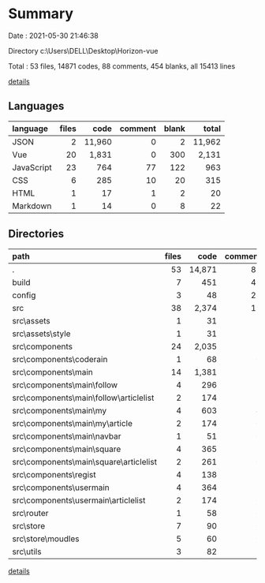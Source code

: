 # Summary

Date : 2021-05-30 21:46:38

Directory c:\Users\DELL\Desktop\Horizon-vue

Total : 53 files,  14871 codes, 88 comments, 454 blanks, all 15413 lines

[details](details.md)

## Languages
| language | files | code | comment | blank | total |
| :--- | ---: | ---: | ---: | ---: | ---: |
| JSON | 2 | 11,960 | 0 | 2 | 11,962 |
| Vue | 20 | 1,831 | 0 | 300 | 2,131 |
| JavaScript | 23 | 764 | 77 | 122 | 963 |
| CSS | 6 | 285 | 10 | 20 | 315 |
| HTML | 1 | 17 | 1 | 2 | 20 |
| Markdown | 1 | 14 | 0 | 8 | 22 |

## Directories
| path | files | code | comment | blank | total |
| :--- | ---: | ---: | ---: | ---: | ---: |
| . | 53 | 14,871 | 88 | 454 | 15,413 |
| build | 7 | 451 | 40 | 56 | 547 |
| config | 3 | 48 | 26 | 19 | 93 |
| src | 38 | 2,374 | 19 | 365 | 2,758 |
| src\assets | 1 | 31 | 1 | 1 | 33 |
| src\assets\style | 1 | 31 | 1 | 1 | 33 |
| src\components | 24 | 2,035 | 9 | 310 | 2,354 |
| src\components\coderain | 1 | 68 | 0 | 15 | 83 |
| src\components\main | 14 | 1,381 | 5 | 203 | 1,589 |
| src\components\main\follow | 4 | 296 | 0 | 52 | 348 |
| src\components\main\follow\articlelist | 2 | 174 | 0 | 32 | 206 |
| src\components\main\my | 4 | 603 | 4 | 71 | 678 |
| src\components\main\my\article | 2 | 174 | 0 | 31 | 205 |
| src\components\main\navbar | 1 | 51 | 0 | 9 | 60 |
| src\components\main\square | 4 | 365 | 1 | 53 | 419 |
| src\components\main\square\articlelist | 2 | 261 | 0 | 42 | 303 |
| src\components\regist | 4 | 138 | 1 | 25 | 164 |
| src\components\usermain | 4 | 364 | 3 | 57 | 424 |
| src\components\usermain\articlelist | 2 | 174 | 0 | 32 | 206 |
| src\router | 1 | 58 | 0 | 6 | 64 |
| src\store | 7 | 90 | 0 | 25 | 115 |
| src\store\moudles | 5 | 60 | 0 | 20 | 80 |
| src\utils | 3 | 82 | 6 | 9 | 97 |

[details](details.md)